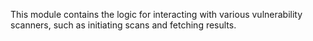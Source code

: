 This module contains the logic for interacting with various vulnerability scanners, such as initiating scans and fetching results.